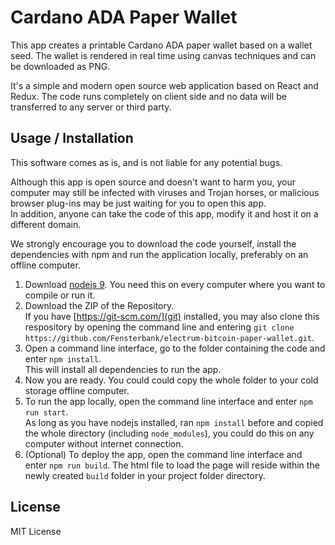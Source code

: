 # Cardano ADA Paper Wallet

This app creates a printable Cardano ADA paper wallet based on a wallet seed.
The wallet is rendered in real time using canvas techniques and can be downloaded as PNG.

It's a simple and modern open source web application based on React and Redux.
The code runs completely on client side and no data will be transferred to any server or third party.

## Usage / Installation

This software comes as is, and is not liable for any potential bugs.

Although this app is open source and doesn't want to harm you, your computer may still be infected with viruses and Trojan horses, or malicious browser plug-ins may be just waiting for you to open this app.  
In addition, anyone can take the code of this app, modify it and host it on a different domain.

We strongly encourage you to download the code yourself, install the dependencies with npm and run the application locally, preferably on an offline computer.

1. Download [nodejs 9](https://nodejs.org/). You need this on every computer where you want to compile or run it.
2. Download the ZIP of the Repository.  
If you have [https://git-scm.com/](git) installed, you may also clone this respository by opening the command line and entering `git clone https://github.com/Fensterbank/electrum-bitcoin-paper-wallet.git`.
3. Open a command line interface, go to the folder containing the code and enter `npm install`.  
This will install all dependencies to run the app.
4. Now you are ready. You could could copy the whole folder to your cold storage offline computer.
5. To run the app locally, open the command line interface and enter `npm run start`.  
As long as you have nodejs installed, ran `npm install` before and copied the whole directory (including `node_modules`), you could do this on any computer without internet connection.
6. (Optional) To deploy the app, open the command line interface and enter `npm run build`. The html file to load the page will reside within the newly created `build` folder in your project folder directory.

## License

MIT License
